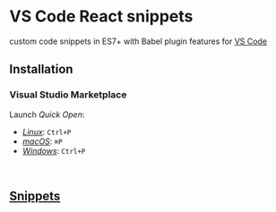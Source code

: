
# VS Code React snippets

custom code snippets in ES7+ with Babel plugin features for [VS Code](https://code.visualstudio.com/)

## Installation

### Visual Studio Marketplace

Launch _Quick Open_:

- [_Linux_](https://code.visualstudio.com/shortcuts/keyboard-shortcuts-linux.pdf): `Ctrl+P`
- [_macOS_](https://code.visualstudio.com/shortcuts/keyboard-shortcuts-macos.pdf): `⌘P`
- [_Windows_](https://code.visualstudio.com/shortcuts/keyboard-shortcuts-windows.pdf): `Ctrl+P`

<br>

## [Snippets](./docs/Snippets.md)

